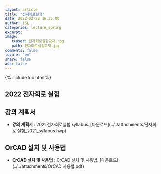 ```yaml
---
layout: article
title: "전자회로실험"
date: 2022-02-22 16:35:00
author: ISL
categories: lecture_spring
excerpt: 
image:
   teaser: 전자회로실험교재.jpg
   path: 전자회로실험교재.jpg
comments: false
locale: "en"
share: false
ads: false
--- 
```


{% include toc.html %}

<!--예시-->
## 2022 전자회로 실험

## 강의 계획서
* **강의 계획서** 
: 2021 전자회로실험 syllabus.
[다운로드](../../attachments/전자회로 실험_2021_syllabus.hwp)

## OrCAD 설치 및 사용법
* **OrCAD 설치 및 사용법** 
: OrCAD 설치 및 사용법.
[다운로드](../../attachments/OrCAD 사용법.pdf)

<!--
## 프로젝트 공지
* **프로젝트 공지** 
: 프로젝트 공지.
[다운로드](../../attachments/2021_notice/설계공지_2021.pdf)

## 1주차 실험
* **1주차 실험**
: 2021 전자회로실험 1주차 공지.
[다운로드](../../attachments/2021_notice/실험1. 실험공지.pdf)

* **1주차 실험 교재 스캔본**
: 2021 전자회로실험 1주차 교재 스캔본.
[다운로드](../../attachments/2021_notice/실험1_책.pdf)

## 2주차 실험
* **2주차 실험**
: 2021 전자회로실험 2주차 공지.
[다운로드](../../attachments/2021_notice/실험2. 실험공지.pdf)
* **2주차 실험 교재 스캔본**
: 2021 전자회로실험 2주차 교재 스캔본.
[다운로드](../../attachments/2021_notice/실험2_책.PDF)


## 3주차 실험
* **3주차 실험 (3월 16일자 변경사항 800옴 -> 1K 옴)**
: 2021 전자회로실험 3주차 공지.
[다운로드](../../attachments/2021_notice/실험 3 실험공지.pdf)
* **3주차 실험 교재 스캔본**
: 2021 전자회로실험 3주차 교재 스캔본.
[다운로드](../../attachments/2021_notice/실험3_책.pdf)

## 4주차 실험
* **4주차 실험**
: 2021 전자회로실험 4주차 공지.
[다운로드](../../attachments/2021_notice/실험4. 실험공지.pdf)
* **4주차 실험 교재 스캔본**
: 2021 전자회로실험 4주차 교재 스캔본.
[다운로드](../../attachments/2021_notice/실험4_책.pdf)

## 5주차 실험
* **5주차 실험**
: 2021 전자회로실험 5주차 공지.
[다운로드](../../attachments/2021_notice/5주차실험 공지.pdf)
* **5주차 실험 교재 스캔본**
: 2021 전자회로실험 5주차 교재 스캔본.
[다운로드](../../attachments/2021_notice/5주차실험_책.pdf)

## 6주차 실험
* **6주차 실험**
: 2021 전자회로실험 6주차 공지.
[다운로드](../../attachments/2021_notice/6주차실험 공지.pdf)
* **6주차 실험 교재 스캔본**
: 2021 전자회로실험 6주차 교재 스캔본.
[다운로드](../../attachments/2021_notice/6주차실험_책.pdf)

## 7주차 실험
* **7주차 실험**
: 2021 전자회로실험 7주차 공지.
[다운로드](../../attachments/2021_notice/7주차 실험공지.pdf)
* **7주차 실험 교재 스캔본**
: 2021 전자회로실험 7주차 교재 스캔본.
[다운로드](../../attachments/2021_notice/7주차실험_책.pdf)

## 8주차 실험
* **8주차 실험**
: 2021 전자회로실험 8주차 공지.
[다운로드](../../attachments/2021_notice/8주차 실험공지.pdf)
* **8주차 실험 교재 스캔본**
: 2021 전자회로실험 8주차 교재 스캔본.
[다운로드](../../attachments/2021_notice/8주차실험_책.pdf)

## 9주차 실험
* **9주차 실험**
: 2021 전자회로실험 9주차 공지.
[다운로드](../../attachments/2021_notice/9주차 실험공지.pdf)
* **9주차 실험 교재 스캔본**
: 2021 전자회로실험 9주차 교재 스캔본.
[다운로드](../../attachments/2021_notice/9주차실험교재.pdf)

## 10주차 실험
* **10주차 실험**
: 2021 전자회로실험 10주차 공지.
[다운로드](../../attachments/2021_notice/10주차 실험공지.pdf)
* **10주차 실험 교재 스캔본**
: 2021 전자회로실험 10주차 교재 스캔본.
[다운로드](../../attachments/2021_notice/10주차실험_책.pdf)

## 11주차 실험
* **11주차 실험**
: 2021 전자회로실험 11주차 공지.
[다운로드](../../attachments/2021_notice/11주차 실험 공지.pdf)
* **11주차 실험 교재 스캔본**
: 2021 전자회로실험 11주차 교재 스캔본.
[다운로드](../../attachments/2021_notice/11주차 교재.pdf)

-->